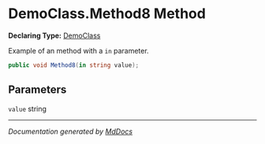 ﻿<!--  
 =================================================================   
   Auto-Generated:   
   The contents of this file were generated by a tool.  
   Changes to this file may be list if the file is regenerated  
 =================================================================   
-->

# DemoClass.Method8 Method

**Declaring Type:** [DemoClass](../index.md)

Example of an method with a `in` parameter.

```csharp
public void Method8(in string value);
```

## Parameters

`value`  string

___

*Documentation generated by [MdDocs](https://github.com/ap0llo/mddocs)*
